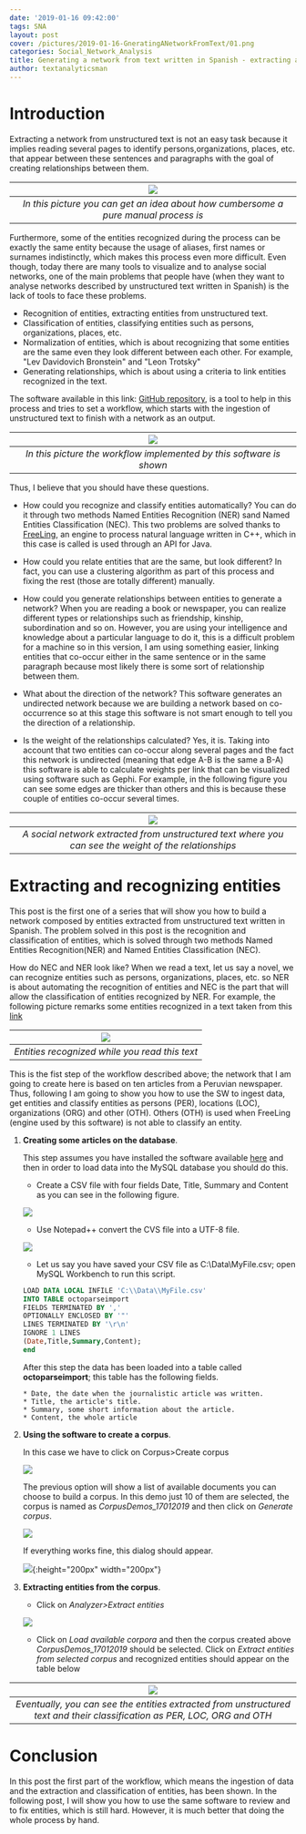 ```yaml
---
date: '2019-01-16 09:42:00'
tags: SNA
layout: post
cover: /pictures/2019-01-16-GneratingANetworkFromText/01.png
categories: Social_Network_Analysis
title: Generating a network from text written in Spanish - extracting and recognizing entities
author: textanalyticsman
---
```

# Introduction

Extracting a network from unstructured text is not an easy task because it implies reading several pages to identify persons,organizations, places, etc. that appear between these sentences and paragraphs with the goal of creating relationships between them.

| ![](/pictures/2019-01-16-GneratingANetworkFromText/10.png) | 
|:--:| 
| *In this picture you can get an idea about how cumbersome a pure manual process is* |

Furthermore, some of the entities recognized during the process can be exactly the same entity because the usage of aliases, first names or surnames indistinctly, which makes this process even more difficult. Even though, today there are many tools to visualize and to analyse social networks, one of the main problems that people have (when they want to analyse networks described by unstructured text written in Spanish) is the lack of tools to face these problems.

* Recognition of entities, extracting entities from unstructured text.
* Classification of entities, classifying entities such as persons, organizations, places, etc.
* Normalization of entities, which is about recognizing that some entities are the same even they look different between each other. For example, "Lev Davidovich Bronstein" and "Leon Trotsky"
* Generating relationships, which is about using a criteria to link entities recognized in the text.

The software available in this link: [GitHub repository](https://github.com/textanalyticsman/extractnetworksfromtext), is a tool to help in this process and tries to set a workflow, which starts with the ingestion of unstructured text to finish with a network as an output. 

| ![](/pictures/2019-01-16-GneratingANetworkFromText/09.png) | 
|:--:| 
| *In this picture the workflow implemented by this software is shown* |

Thus, I believe that you should have these questions.

* How could you recognize and classify entities automatically? You can do it through two methods Named Entities Recognition (NER) sand Named
Entities Classification (NEC). This two problems are solved thanks to [FreeLing](http://nlp.lsi.upc.edu/freeling/node/1), an engine to process natural language written in C++,
which in this case is called is used through an API for Java.

* How could you relate entities that are the same, but look different? In fact, you can use a clustering algorithm as part of this process and fixing the rest (those are totally different) manually. 

* How could you generate relationships between entities to generate a network? When you are reading a book or newspaper, you can realize different types or relationships such as friendship, kinship, subordination and so on. However, you are using your intelligence and knowledge about a particular language to do it, this is a difficult problem for a machine so in this version, I am using something easier, linking entities that co-occur either in the same sentence or in the same paragraph because most likely there is some sort of relationship between them.

* What about the direction of the network? This software generates an undirected network because we are building a network based on co-occurrence so at this stage this software is not smart enough to tell you the direction of a relationship.

* Is the weight of the relationships calculated? Yes, it is. Taking into account that two entities can co-occur along several pages and the fact this network is undirected (meaning that edge A-B is the same a B-A) this software is able to calculate weights per link that can be visualized using software such as Gephi. For example, in the following figure you can see some edges are thicker than others and this is because these couple of entities co-occur several times.

| ![](/pictures/2019-01-16-GneratingANetworkFromText/01.png) | 
|:--:| 
| *A social network extracted from unstructured text where you can see the weight of the relationships* |

# Extracting and recognizing entities

This post is the first one of a series that will show you how to build a network composed by entities extracted from unstructured text written in Spanish. The problem solved in this post is the recognition and classification of entities, which is solved through two methods Named Entities Recognition(NER) and Named
Entities Classification (NEC). 

How do NEC and NER look like? When we read a text, let us say a novel, we can recognize entities such as persons, organizations, places, etc. so NER is about automating the 
recognition of entities and NEC is the part that will allow the classification of entities recognized by NER. For example, the following picture remarks some entities recognized
in a text taken from this [link](https://larepublica.pe/politica/1397419-informacion-odebrecht-servira-sancionar-corruptos)

| ![](/pictures/2019-01-16-GneratingANetworkFromText/01_01.png) | 
|:--:| 
| *Entities recognized while you read this text* |

This is the fist step of the workflow described above; the network that I am going to create here is based on ten articles from a Peruvian newspaper. Thus, following I am going to show you how to use the SW to ingest data, get entities and classify entities as persons (PER), locations (LOC), organizations (ORG) and other (OTH). Others (OTH) is used when FreeLing (engine used by this software) is not able to classify an entity.  

1.  **Creating some articles on the database**.

    This step assumes you have installed the software available
    [here](https://github.com/textanalyticsman/extractnetworksfromtext) and then
    in order to load data into the MySQL database you should do this.

    * Create a CSV file with four fields Date, Title, Summary and Content as you
    can see in the following figure.

    ![](/pictures/2019-01-16-GneratingANetworkFromText/02.png)

	* Use Notepad++ convert the CVS file into a UTF-8 file.

    ![](/pictures/2019-01-16-GneratingANetworkFromText/03.png)
	
	* Let us say you have saved your CSV file as C:\Data\MyFile.csv; open MySQL Workbench to run this script.
    ```sql
    LOAD DATA LOCAL INFILE 'C:\\Data\\MyFile.csv'
    INTO TABLE octoparseimport     
    FIELDS TERMINATED BY ','
    OPTIONALLY ENCLOSED BY '"'
    LINES TERMINATED BY '\r\n'
    IGNORE 1 LINES
    (Date,Title,Summary,Content);
    end
    ``` 
	After this step the data has been loaded into a table called **octoparseimport**; this table has the following fields.
	
        * Date, the date when the journalistic article was written.
	    * Title, the article's title.
	    * Summary, some short information about the article.
	    * Content, the whole article
		
2.  **Using the software to create a corpus**.		

	In this case we have to click on Corpus>Create corpus
	
	![](/pictures/2019-01-16-GneratingANetworkFromText/04.png)
	
	The previous option will show a list of available documents you can choose to build a corpus. In this demo just 10 of them are selected, the corpus is named as *CorpusDemos_17012019* and then click on *Generate corpus*.
	
	![](/pictures/2019-01-16-GneratingANetworkFromText/05.png)
	
	If everything works fine, this dialog should appear.

	![](/pictures/2019-01-16-GneratingANetworkFromText/06.png){:height="200px" width="200px"}	
	
3.  **Extracting entities from the corpus**.		

    * Click on *Analyzer>Extract entities*
	
	![](/pictures/2019-01-16-GneratingANetworkFromText/07.png)	
	
    * Click on *Load available corpora* and then the corpus created above *CorpusDemos_17012019* should be selected. Click on *Extract entities from selected corpus* and recognized entities should appear on the table below
	
| ![](/pictures/2019-01-16-GneratingANetworkFromText/08.png) | 
|:--:| 
| *Eventually, you can see the entities extracted from unstructured text and their classification as PER, LOC, ORG and OTH* |
	
# Conclusion
In this post the first part of the workflow, which means the ingestion of data and the extraction and classification of entities, has been shown. In the following post, I will show you how to use the same software to review and to fix entities, which is still hard. However, it is much better that doing the whole process by hand.